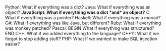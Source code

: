 Python: What if everything was a dict?
Java: What if everything was an object?
**JavaScript: What if everything was a dict \*and\* an object?**
C: What if everything was a pointer?
Haskell: What if everything was a monad?
C#: What if everything was like Java, but different?
Ruby: What if everything was monkey patched?
Pascal: BEGIN What if everything was structured? END
C++: What if we added everything to the language?
C++11: What if we forgot to stop adding stuff?
PHP: What if we wanted to make SQL injection easier?